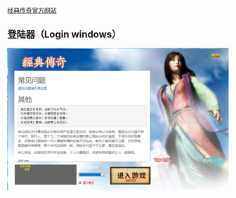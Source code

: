 [经典传奇官方网站](https://legend176.cn" "经典传奇1.76")

## 登陆器（Login windows）
![登陆器](/images/LoginScreen2019.PNG)
